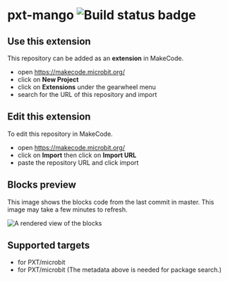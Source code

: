 # pxt-mango ![Build status badge](https://github.com/microbit-mark/pxt-mango/workflows/MakeCode/badge.svg)



## Use this extension

This repository can be added as an **extension** in MakeCode.

* open https://makecode.microbit.org/
* click on **New Project**
* click on **Extensions** under the gearwheel menu
* search for the URL of this repository and import

## Edit this extension

To edit this repository in MakeCode.

* open https://makecode.microbit.org/
* click on **Import** then click on **Import URL**
* paste the repository URL and click import

## Blocks preview

This image shows the blocks code from the last commit in master.
This image may take a few minutes to refresh.

![A rendered view of the blocks](https://github.com/microbit-mark/pxt-mango/raw/master/.makecode/blocks.png)

## Supported targets

* for PXT/microbit
* for PXT/microbit
(The metadata above is needed for package search.)


